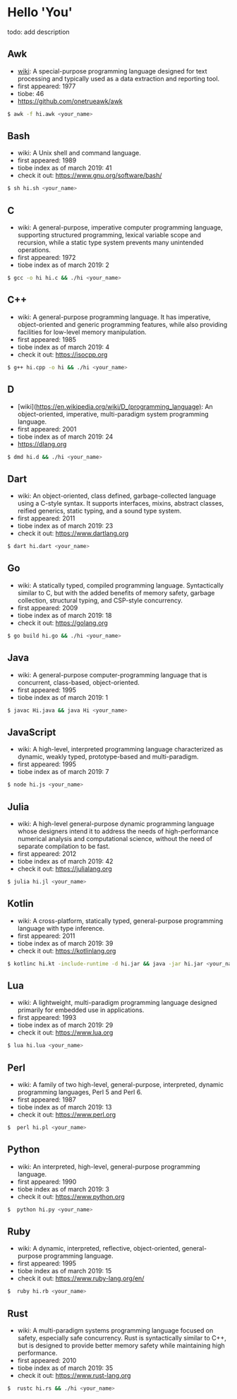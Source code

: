 # Hello 'You'

todo: add description

## Awk

  - [wiki](https://en.wikipedia.org/wiki/AWK): A special-purpose programming language designed for text processing and typically used as a data extraction and reporting tool.
  - first appeared: 1977
  - tiobe: 46
  - https://github.com/onetrueawk/awk

```sh
$ awk -f hi.awk <your_name>
```

## Bash

  - wiki: A Unix shell and command language.
  - first appeared: 1989
  - tiobe index as of march 2019: 41
  - check it out: https://www.gnu.org/software/bash/

```sh
$ sh hi.sh <your_name>
```

## C

  - wiki: A general-purpose, imperative computer programming language, supporting structured programming, lexical variable scope and recursion, while a static type system prevents many unintended operations.
  - first appeared: 1972
  - tiobe index as of march 2019: 2

```sh
$ gcc -o hi hi.c && ./hi <your_name>
```

## C++

  - wiki: A general-purpose programming language. It has imperative, object-oriented and generic programming features, while also providing facilities for low-level memory manipulation.
  - first appeared: 1985
  - tiobe index as of march 2019: 4
  - check it out: https://isocpp.org

```sh
$ g++ hi.cpp -o hi && ./hi <your_name>
```

## D

  - [wiki](https://en.wikipedia.org/wiki/D_(programming_language): An object-oriented, imperative, multi-paradigm system programming language.
  - first appeared: 2001
  - tiobe index as of march 2019: 24
  - https://dlang.org

```sh
$ dmd hi.d && ./hi <your_name>
```

## Dart

  - wiki: An object-oriented, class defined, garbage-collected language using a C-style syntax. It supports interfaces, mixins, abstract classes, reified generics, static typing, and a sound type system.
  - first appeared: 2011
  - tiobe index as of march 2019: 23
  - check it out: https://www.dartlang.org

```sh
$ dart hi.dart <your_name>
```

## Go

  - wiki: A statically typed, compiled programming language. Syntactically similar to C, but with the added benefits of memory safety, garbage collection, structural typing, and CSP-style concurrency.
  - first appeared: 2009
  - tiobe index as of march 2019: 18
  - check it out: https://golang.org

```sh
$ go build hi.go && ./hi <your_name>
```

## Java

  - wiki: A general-purpose computer-programming language that is concurrent, class-based, object-oriented.
  - first appeared: 1995
  - tiobe index as of march 2019: 1

```sh
$ javac Hi.java && java Hi <your_name>
```

## JavaScript

  - wiki: A high-level, interpreted programming language characterized as dynamic, weakly typed, prototype-based and multi-paradigm.
  - first appeared: 1995
  - tiobe index as of march 2019: 7

```sh
$ node hi.js <your_name>
```

## Julia

  - wiki: A high-level general-purpose dynamic programming language whose designers intend it to address the needs of high-performance numerical analysis and computational science, without the need of separate compilation to be fast.
  - first appeared: 2012
  - tiobe index as of march 2019: 42
  - check it out: https://julialang.org

```sh
$ julia hi.jl <your_name>
```

## Kotlin

  - wiki: A cross-platform, statically typed, general-purpose programming language with type inference.
  - first appeared: 2011
  - tiobe index as of march 2019: 39
  - check it out: https://kotlinlang.org

```sh
$ kotlinc hi.kt -include-runtime -d hi.jar && java -jar hi.jar <your_name>
```

## Lua

  - wiki: A lightweight, multi-paradigm programming language designed primarily for embedded use in applications.
  - first appeared: 1993
  - tiobe index as of march 2019: 29
  - check it out: https://www.lua.org

```sh
$ lua hi.lua <your_name>
```

## Perl

  - wiki: A family of two high-level, general-purpose, interpreted, dynamic programming languages, Perl 5 and Perl 6.
  - first appeared: 1987
  - tiobe index as of march 2019: 13
  - check it out: https://www.perl.org

```sh
$  perl hi.pl <your_name>
```

## Python

  - wiki: An interpreted, high-level, general-purpose programming language.
  - first appeared: 1990
  - tiobe index as of march 2019: 3
  - check it out: https://www.python.org

```sh
$  python hi.py <your_name>
```

## Ruby

  - wiki: A dynamic, interpreted, reflective, object-oriented, general-purpose programming language.
  - first appeared: 1995
  - tiobe index as of march 2019: 15
  - check it out: https://www.ruby-lang.org/en/

```sh
$  ruby hi.rb <your_name>
```

## Rust

  - wiki: A multi-paradigm systems programming language focused on safety, especially safe concurrency. Rust is syntactically similar to C++, but is designed to provide better memory safety while maintaining high performance.
  - first appeared: 2010
  - tiobe index as of march 2019: 35
  - check it out: https://www.rust-lang.org

```sh
$  rustc hi.rs && ./hi <your_name>
```
